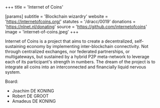 +++
title = 'Internet of Coins'

[params]
    subtitle = 'Blockchain wizardry'
    website = 'https://internetofcoins.org/'
    statutes = '/dracc/0019'
    donations = 'https://nlnet.nl/donating'
    source = 'https://github.com/internetofcoins'
    image = 'internet-of-coins.jpeg'
+++

Internet of Coins is a project that aims to create a decentralized, self-sustaining economy by implementing inter-blockchain connectivity. Not through centralized exchanges, nor federated partnerships, or multigateways, but sustained by a hybrid P2P meta-network to leverage each of its participant's strength in numbers. The dream of the project is to integrate all coins into an interconnected and financially liquid nervous system.

Board:
 * Joachim DE KONING
 * Robert DE GROOT
 * Amadeus DE KONING
